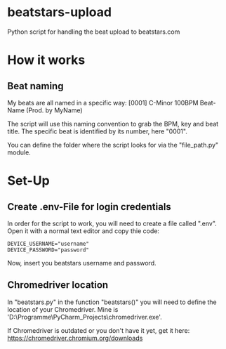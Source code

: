 # beatstars-upload
Python script for handling the beat upload to beatstars.com

# How it works
## Beat naming
My beats are all named in a specific way:
[0001] C-Minor 100BPM Beat-Name (Prod. by MyName)

The script will use this naming convention to grab the BPM, key and beat title.
The specific beat is identified by its number, here "0001".

You can define the folder where the script looks for via the "file_path.py" module.

# Set-Up
## Create .env-File for login credentials
In order for the script to work, you will need to create a file called ".env".
Open it with a normal text editor and copy thie code:
```
DEVICE_USERNAME="username"
DEVICE_PASSWORD="password"
```
Now, insert you beatstars username and password.

## Chromedriver location
In "beatstars.py" in the function "beatstars()" you will need to define the location of your Chromedriver.
Mine is 'D:\Programme\PyCharm_Projects\chromedriver.exe'.

If Chromedriver is outdated or you don't have it yet, get it here:
https://chromedriver.chromium.org/downloads
